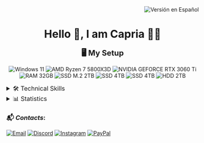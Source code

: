 <div align="end"><a href="README.md" style="text-decoration:none;"><img src="https://img.shields.io/badge/Versión_en_Español-009?style=for-the-badge&logo=googletranslate&logoColor=2af1f1" alt="Versión en Español"></a></div>

<h1 align='center'>Hello 👋, I am Capria 👨‍💻</h1>

<div align='center'>
<span style='font-size:15pt;font-weight:bold;'>🖥️ My Setup</span>

![Windows 11](https://img.shields.io/badge/Windows_11-0078D6?style=for-the-badge&logo=windows&logoColor=white)
![AMD Ryzen 7 5800X3D](https://img.shields.io/badge/AMD-Ryzen_7_5800X3D-ededed?style=for-the-badge&logo=amd&logoColor=white&labelColor=ED1C24)
![NVIDIA GEFORCE RTX 3060 Ti](https://img.shields.io/badge/GEFORCE-RTX_3060Ti-ededed?style=for-the-badge&logo=nvidia&logoColor=white&labelColor=76B900)
<br>![RAM 32GB](https://img.shields.io/badge/RAM-32GB-ededed?style=for-the-badge&logo=kingstontechnology&logoColor=white&labelColor=000)
![SSD M.2 2TB](https://img.shields.io/badge/SSD_M.2-2TB-ededed?style=for-the-badge&logo=kingstontechnology&logoColor=white&labelColor=000)
![SSD 4TB](https://img.shields.io/badge/SSD-4TB-ededed?style=for-the-badge&logo=samsung&logoColor=fff&labelColor=1428A0)
![SSD 4TB](https://img.shields.io/badge/SSD-4TB-ededed?style=for-the-badge&logo=samsung&logoColor=fff&labelColor=1428A0)
![HDD 2TB](https://img.shields.io/badge/HDD-2TB-ededed?style=for-the-badge&logo=seagate&logoColor=white&labelColor=6EBE49)
</div>

<details>
    <summary style="font-size:12pt;">🛠️ Technical Skills</summary>

<h3><span style="font-style: italic;">Languages and Technologies</span>:</h3>

***Markup Languages*:**
![HTML5](https://img.shields.io/badge/HTML5-E34F26?style=for-the-badge&logo=html5&logoColor=white)
![CSS3](https://img.shields.io/badge/CSS3-1572B6?style=for-the-badge&logo=css3&logoColor=white)
![SASS](https://img.shields.io/badge/Sass-CC6699?style=for-the-badge&logo=sass&logoColor=white)

***Programming Languages*:**
![JavaScript](https://img.shields.io/badge/JavaScript-F7DF1E?style=for-the-badge&logo=javascript&logoColor=black)
![TypeScript](https://img.shields.io/badge/TypeScript-007ACC?style=for-the-badge&logo=typescript&logoColor=white)
![Java](https://img.shields.io/badge/Java-ED8B00?style=for-the-badge&logo=openjdk&logoColor=white)
![Python](https://img.shields.io/badge/Python-Basic-ededed?style=for-the-badge&logo=python&logoColor=white&labelColor=3776AB)
![PHP](https://img.shields.io/badge/PHP-777BB4?style=for-the-badge&logo=php&logoColor=white)

***Frameworks and Libraries*:**
![React](https://img.shields.io/badge/React-61DAFB?style=for-the-badge&logo=react&logoColor=black)

***Runtime Environments and Platforms*:**
![Node.js](https://img.shields.io/badge/Node.js-43853D?style=for-the-badge&logo=node.js&logoColor=white)

***Data and Documentation Languages*:**
![YAML](https://img.shields.io/badge/YAML-000000?style=for-the-badge&logo=yaml&logoColor=white)
![JSON](https://img.shields.io/badge/JSON-5E5C5C?style=for-the-badge&logo=json&logoColor=white)
![Markdown](https://img.shields.io/badge/Markdown-000000?style=for-the-badge&logo=markdown&logoColor=white)  

---

<h3><span style="font-style: italic;">Tools and Programs</span>:</h3>

***IDEs*:**
![VSCode](https://img.shields.io/badge/VSCode-0078D4?style=for-the-badge&logo=visual%20studio%20code&logoColor=white)
![Visual Studio](https://img.shields.io/badge/Visual_Studio-5C2D91?style=for-the-badge&logo=visualstudio&logoColor=white)
![Cursor](https://img.shields.io/badge/Cursor-000000?style=for-the-badge&logo=cursor&logoColor=white)
![Eclipse](https://img.shields.io/badge/Eclipse-2C2255?style=for-the-badge&logo=eclipseide&logoColor=white)

***Database Engines*:**
![MySQL](https://img.shields.io/badge/MySQL-4479A1?style=for-the-badge&logo=mysql&logoColor=white)

***Cloud Services*:**
![Firebase](https://img.shields.io/badge/Firebase-DD2C00?style=for-the-badge&logo=firebase&logoColor=white)
![Koyeb](https://img.shields.io/badge/Koyeb-121212?style=for-the-badge&logo=koyeb&logoColor=white)

***Designs*:**
![Canva](https://img.shields.io/badge/Canva-%2300C4CC.svg?&style=for-the-badge&logo=Canva&logoColor=white)
![Figma](https://img.shields.io/badge/Figma-Basic-444?style=for-the-badge&logo=figma&logoColor=white&labelColor=F24E1E)

***Docs*:**
![GoogleDocs](https://img.shields.io/badge/Google%20Docs-4285F4?style=for-the-badge&logo=google-docs&logoColor=white)

***Browsers*:**
![Opera GX](https://img.shields.io/badge/Opera_GX-EE2950?style=for-the-badge&logo=OperaGX&logoColor=white)
![Opera](https://img.shields.io/badge/Opera-FF1B2D?style=for-the-badge&logo=Opera&logoColor=white)
![Brave](https://img.shields.io/badge/Brave-FB542B?style=for-the-badge&logo=Brave&logoColor=white)
![Firefox](https://img.shields.io/badge/Firefox-FF7139?style=for-the-badge&logo=Firefox-Browser&logoColor=white)
![Chrome](https://img.shields.io/badge/Google_Chrome-4285F4?style=for-the-badge&logo=Google-chrome&logoColor=white)
![Edge](https://img.shields.io/badge/Microsoft_Edge-0078D7?style=for-the-badge&logo=Microsoft-edge&logoColor=white)

</details>


<details>
    <summary style="font-size:12pt;">📊 Statistics</summary>

<div align="center">
<img src="https://github-readme-stats.vercel.app/api/top-langs/?username=capriafranco&bg_color=gradiente,004,004,009&title_color=5959ff&hide_title=true&text_color=2af1f1&langs_count=100&hide_border=true&card_width=500&cache_seconds=3600" alt="Top Langs">
<br>
<img src="https://github-readme-stats.vercel.app/api?username=capriafranco&bg_color=gradiente,009,004,004&title_color=5959ff&hide_title=true&text_color=2af1f1&show_icons=true&icon_color=fff&hide_border=true&count_private=true&include_all_commits=true&line_height=20&card_width=500&cache_seconds=3600&show_total_contributions=true" alt="GitHub Stats">
<br>
<img src="https://github-readme-stats.vercel.app/api/wakatime?username=capriafranco&bg_color=gradiente,004,009,004&text_color=2af1f1&title_color=5959ff&hide_border=true&line_height=20&langs_count=100&card_width=500&cache_seconds=3600&custom_title=Writing%20time,%20since%2002-02-2025%20⏱%EF%B8%8F" alt="WakaTime Stats">
</div>
</details>

<h3>📬 <span style="font-style: italic;">Contacts</span>:</h3>

[![Email](https://img.shields.io/badge/Email-capriadeveloper@gmail.com-ededed?style=for-the-badge&logo=gmail&logoColor=white&labelColor=EA4335)](mailto:capriadeveloper@gmail.com)
[![Discord](https://img.shields.io/badge/Discord-francholol-ededed?style=for-the-badge&logo=discord&logoColor=white&labelColor=5865F2)](https://discord.com/users/francholol)
[![Instagram](https://img.shields.io/badge/Instagram-capria__franco-ededed?style=for-the-badge&logo=instagram&logoColor=white&labelColor=FF0069)](https://instagram.com/capria_franco)
[![PayPal](https://img.shields.io/badge/PayPal-003087?style=for-the-badge&logo=paypal&logoColor=white)](https://www.paypal.me/yusfix)

